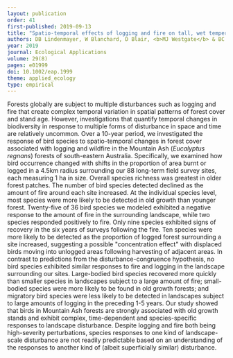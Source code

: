 ```yaml
---
layout: publication
order: 41
first-published: 2019-09-13
title: "Spatio-temporal effects of logging and fire on tall, wet temperate eucalypt forest birds"
authors: DB Lindenmayer, W Blanchard, D Blair, <b>MJ Westgate</b> & BC Scheele
year: 2019
journal: Ecological Applications
volume: 29(8)
pages: e01999
doi: 10.1002/eap.1999
theme: applied_ecology
type: empirical
---
```

Forests globally are subject to multiple disturbances such as logging and fire that create complex temporal variation in spatial patterns of forest cover and stand age. However, investigations that quantify temporal changes in biodiversity in response to multiple forms of disturbance in space and time are relatively uncommon. Over a 10-year period, we investigated the response of bird species to spatio-temporal changes in forest cover associated with logging and wildfire in the Mountain Ash (<i>Eucalyptus regnans</i>) forests of south-eastern Australia. Specifically, we examined how bird occurrence changed with shifts in the proportion of area burnt or logged in a 4.5km radius surrounding our 88 long-term field survey sites, each measuring 1 ha in size. Overall species richness was greatest in older forest patches. The number of bird species detected declined as the amount of fire around each site increased. At the individual species level, most species were more likely to be detected in old growth than younger forest. Twenty-five of 36 bird species we modeled exhibited a negative response to the amount of fire in the surrounding landscape, while two species responded positively to fire. Only nine species exhibited signs of recovery in the six years of surveys following the fire. Ten species were more likely to be detected as the proportion of logged forest surrounding a site increased, suggesting a possible "concentration effect" with displaced birds moving into unlogged areas following harvesting of adjacent areas. In contrast to predictions from the disturbance-congruence hypothesis, no bird species exhibited similar responses to fire and logging in the landscape surrounding our sites. Large-bodied bird species recovered more quickly than smaller species in landscapes subject to a large amount of fire; small-bodied species were more likely to be found in old growth forests; and migratory bird species were less likely to be detected in landscapes subject to large amounts of logging in the preceding 1-5 years. Our study showed that birds in Mountain Ash forests are strongly associated with old growth stands and exhibit complex, time-dependent and species-specific responses to landscape disturbance. Despite logging and fire both being high-severity perturbations, species responses to one kind of landscape-scale disturbance are not readily predictable based on an understanding of the responses to another kind of (albeit superficially similar) disturbance.